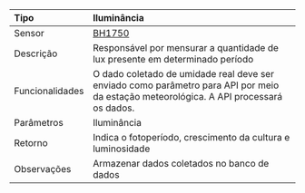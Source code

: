 | Tipo | Iluminância |
| :--- | :--- |
| Sensor | [BH1750](/bh1750.md) |
| Descrição | Responsável por mensurar a quantidade de lux presente em determinado período |
| Funcionalidades | O dado coletado de umidade real deve ser enviado como parâmetro para API por meio da estação meteorológica. A API processará os dados. |
| Parâmetros | Iluminância |
| Retorno | Indica o fotoperíodo, crescimento da cultura e luminosidade  |
| Observações | Armazenar dados coletados no banco de dados |




